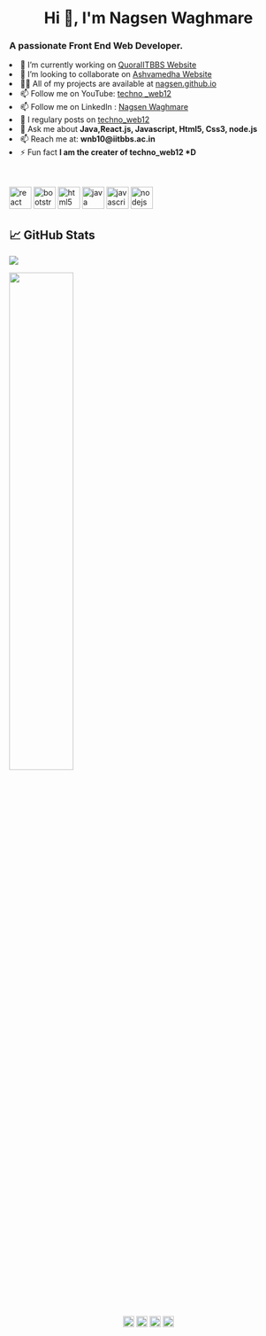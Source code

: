 <h1 align="center">Hi 👋, I'm Nagsen Waghmare</h1>
<h3 align="left">A passionate Front End Web Developer.</h3>

<li align="left"> 🔭 I’m currently working on <a href="https://github.com/webd-iitbbs/quora">QuoraIITBBS Website</a></li>

<li align="left"> 👯 I’m looking to collaborate on <a href="https://github.com/Nagsenwaghmare/Ashvamedha.github.io">Ashvamedha Website</a></li>

<li align="left"> 👨‍💻 All of my projects are available at <a href="https://nagsenwaghmare.github.io/nagsen.github.io/">nagsen.github.io</a></li>

<li align ="left"> 📫 Follow me on YouTube: <a href="https://www.youtube.com/channel/UC5hdrXwp-V8cihOAsP2Mufw?view_as=subscriber">techno _web12</a></li>

<li align="left"> 📫 Follow me on LinkedIn : <a href="https://www.linkedin.com/in/nagsen-waghmare-b97202191/">Nagsen Waghmare</a></li>

<li align="left"> 📝 I regulary posts  on <a href="https://www.instagram.com/techno_web12/">techno_web12</a></li>

<li align="left"> 💬 Ask me about <b> Java,React.js, Javascript, Html5, Css3, node.js</b></li>

<li align="left"> 📫 Reach me at: <b>wnb10@iitbbs.ac.in</b></li>

<li align="left"> ⚡ Fun fact <b>I am the creater of techno_web12 *D</b></li><br/><br/>

<p align="left"><img src="http://sachinchopra.codes/DeviCon/icons/react/react-original-wordmark.svg" alt="react" width="40" height="40"/>
  <img src="http://sachinchopra.codes/DeviCon/icons/bootstrap/bootstrap-plain.svg" alt="bootstrap" width="40" height="40"/>
  <img src="http://sachinchopra.codes/DeviCon/icons/html5/html5-original-wordmark.svg" alt="html5" width="40" height="40"/> 
  <img src="http://sachinchopra.codes/DeviCon/icons/java/java-original-wordmark.svg" alt="java" width="40" height="40"/>
  <img src="http://sachinchopra.codes/DeviCon/icons/javascript/javascript-original.svg" alt="javascript" width="40" height="40"/>  
  <img src="http://sachinchopra.codes/DeviCon/icons/nodejs/nodejs-original-wordmark.svg" alt="nodejs" width="40" height="40"/>
  </p>

## &#x1f4c8; GitHub Stats
![](https://komarev.com/ghpvc/?username=Nagsenwaghmare)

<img  src="https://github-readme-stats.vercel.app/api?username=Nagsenwaghmare&show_icons=true&hide_border=true&theme=highcontrast" width="48%" >

<p align="center">
<a href="https://twitter.com/BaburaoNagsen" target="blank">
  <img align="center" src="https://cdn.jsdelivr.net/npm/simple-icons@3.0.1/icons/twitter.svg" alt="sachin10101998" height="20" width="20" /></a>
<a href="https://www.linkedin.com/in/nagsen-waghmare-b97202191/" target="blank">
  <img align="center" src="https://cdn.jsdelivr.net/npm/simple-icons@3.0.1/icons/linkedin.svg" alt="sachin10101998" height="20" width="20" /></a>
<a href="https://www.facebook.com/nagsen.waghmare.731" target="blank">
  <img align="center" src="https://cdn.jsdelivr.net/npm/simple-icons@3.0.1/icons/facebook.svg" alt="sachin.mathers.7" height="20" width="20" /></a>
<a href="https://www.instagram.com/waghmare_nagsen/" target="blank">
  <img align="center" src="https://cdn.jsdelivr.net/npm/simple-icons@3.0.1/icons/instagram.svg" alt="superachnural" height="20" width="20" /></a>
</p>

